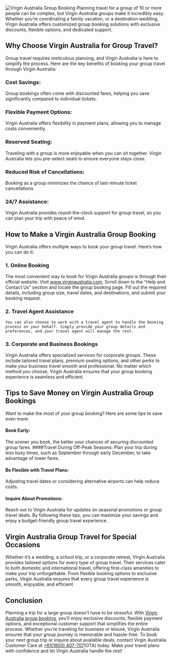 ![Virgin Australia Group Booking](file:///C:/Users/Geek%20Master/Downloads/virgin-australia-group-booking-rates-flexible-options-check-in%20(1).webp)
Planning travel for a group of 10 or more people can be complex, but Virgin Australia groups make it incredibly easy. Whether you’re coordinating a family vacation, or a destination wedding, Virgin Australia offers customized group booking solutions with exclusive discounts, flexible options, and dedicated support.
## Why Choose Virgin Australia for Group Travel?
Group travel requires meticulous planning, and Virgin Australia is here to simplify the process. Here are the key benefits of booking your group travel through Virgin Australia:
### Cost Savings:
Group bookings often come with discounted fares, helping you save significantly compared to individual tickets.
### Flexible Payment Options:
Virgin Australia offers flexibility in payment plans, allowing you to manage costs conveniently.
### Reserved Seating: 
Traveling with a group is more enjoyable when you can sit together. Virgin Australia lets you pre-select seats to ensure everyone stays close.
### Reduced Risk of Cancellations:
Booking as a group minimizes the chance of last-minute ticket cancellations.
### 24/7 Assistance: 
Virgin Australia provides round-the-clock support for group travel, so you can plan your trip with peace of mind.
## How to Make a Virgin Australia Group Booking
Virgin Australia offers multiple ways to book your group travel. Here’s how you can do it:
### 1. Online Booking
The most convenient way to book for Virgin Australia groups is through their official website:
Visit www.virginaustralia.com.
Scroll down to the “Help and Contact Us” section and locate the group booking page.
Fill out the required details, including group size, travel dates, and destinations, and submit your booking request.
### 2. Travel Agent Assistance
	You can also choose to work with a travel agent to handle the booking process on your behalf. Simply provide your group details and preferences, and your travel agent will manage the rest.
### 3. Corporate and Business Bookings
Virgin Australia offers specialized services for corporate groups. These include tailored travel plans, premium seating options, and other perks to make your business travel smooth and professional.
No matter which method you choose, Virgin Australia ensures that your group booking experience is seamless and efficient.
## Tips to Save Money on Virgin Australia Group Bookings
Want to make the most of your group booking? Here are some tips to save even more:
#### Book Early:
The sooner you book, the better your chances of securing discounted group fares.
####Travel During Off-Peak Seasons: 
Plan your trip during less busy times, such as September through early December, to take advantage of lower fares.
#### Be Flexible with Travel Plans:
Adjusting travel dates or considering alternative airports can help reduce costs.
#### Inquire About Promotions:
Reach out to Virgin Australia for updates on seasonal promotions or group travel deals.
By following these tips, you can maximize your savings and enjoy a budget-friendly group travel experience.
## Virgin Australia Group Travel for Special Occasions
Whether it’s a wedding, a school trip, or a corporate retreat, Virgin Australia provides tailored options for every type of group travel. Their services cater to both domestic and international travel, offering first-class amenities to make your trip unforgettable.
From flexible booking options to exclusive perks, Virgin Australia ensures that every group travel experience is smooth, enjoyable, and efficient

## Conclusion
Planning a trip for a large group doesn’t have to be stressful. With [Virgin Australia group booking](https://www.virginchangeflight.com/policy/virgin-australia-group-bookings), you’ll enjoy exclusive discounts, flexible payment options, and exceptional customer support that simplifies the entire process. Whether you’re traveling for business or leisure, Virgin Australia ensures that your group journey is memorable and hassle-free.
To book your next group trip or inquire about available deals, contact Virgin Australia Customer Care at [+61(1800) 407-707](tel:611800407707)(OTA) today. Make your travel plans with confidence and let Virgin Australia handle the rest!
